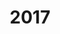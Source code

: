 ---
title: "2017"
collection: publications
permalink: /publication/2010-10-01-paper
excerpt: "<br/><img src='/images/2017-7.png' alt='www' width='200' height='100' style='float:left'>"
paperurl: ' '
citation: '刘佳, 王栋, 王伟明, 刘秀平. (2017). &quot;自适应尺度多KCF协同目标跟踪算法.&quot; <i>GDC2017</i>.'
---